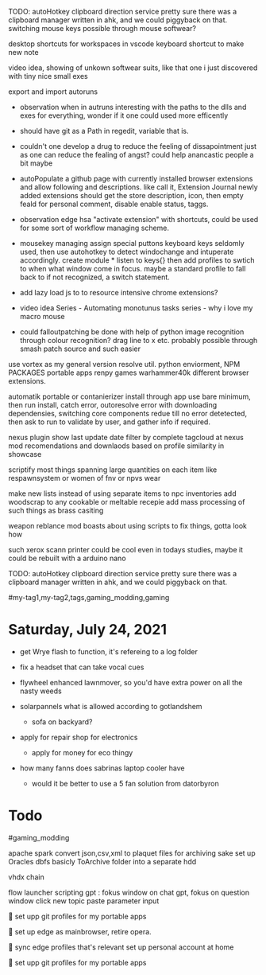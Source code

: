 TODO:
        autoHotkey clipboard direction service
            pretty sure there was a clipboard manager written in ahk, and we could piggyback on that.
switching mouse keys
	possible through mouse softwear?
	
desktop shortcuts for workspaces in vscode
	keyboard shortcut to make new note

video idea, showing of unkown softwear suits, like that one i just discovered with tiny nice small exes

export and import autoruns 

* observation when in autruns
	interesting with the paths to the dlls and exes for everything, wonder if it one could used more efficently

* should have git as a Path in regedit, variable that is.

* couldn't one develop a drug to reduce the feeling of dissapointment just as one can reduce the fealing of angst? could help anancastic people a bit maybe


* autoPopulate a github page with currently installed browser extensions and allow following and descriptions.
	like call it, 
		Extension Journal
	newly added extensions should get the store description, icon, then empty feald for personal comment, disable enable status, taggs.


* observation
	edge hsa "activate extension" with shortcuts, could be used for some sort of workflow managing scheme.

* mousekey managing
	assign special puttons keyboard keys seldomly used,
		then use autohotkey to detect windochange and intuperate accordingly.
		create module * listen to keys{} then add profiles to swtich to when what window come in focus.
	maybe a standard profile to fall back to if not recognized, a switch statement.

* add lazy load js to to resource intensive chrome extensions?


* video idea 
	Series - Automating monotunus tasks series
		- why i love my macro mouse

* could falloutpatching be done with help of python image recognition through colour recognition? drag line to x etc.
	probably possible through smash patch source and such easier

use vortex as my general version resolve util.
	python enviorment,
	NPM PACKAGES
	portable apps
	renpy games
	warhammer40k
	different browser extensions.


automatik portable or contanierizer install through app
	use bare minimum, then run install, catch error, outoresolve error with downloading dependensies, switching core components
	redue till no error detetected, then ask to run to validate by user, and gather info if required.

nexus plugin
	show last update date
	filter by complete tagcloud at nexus
	mod recomendations and downlaods based on profile similarity in showcase

scriptify most things spanning large quantities on each item
	like respawnsystem
	or women of fnv
	or npvs wear

make new lists instead of using separate items to npc inventories
	add woodscrap to any cookable or meltable recepie
	add mass processing of such things as brass casiting

weapon reblance mod boasts about using scripts to fix things, gotta look how 

such xerox scann printer could be cool even in todays studies, maybe it could be rebuilt with a arduino nano



TODO:
        autoHotkey clipboard direction service
            pretty sure there was a clipboard manager written in ahk, and we could piggyback on that.

 #my-tag1,my-tag2,tags,gaming_modding,gaming 
# Saturday, July 24, 2021

- get Wrye flash to function, it's refereing to a log folder

- fix a headset that can take vocal cues

- flywheel enhanced lawnmover, so you'd have extra power on all the nasty weeds

- solarpannels what is allowed according to gotlandshem
  - sofa on backyard?

- apply for repair shop for electronics
  - apply for money for eco thingy

- how many fanns does sabrinas laptop cooler have
  - would it be better to use a 5 fan solution from datorbyron




# Todo


 #gaming_modding 


apache spark
	convert json,csv,xml
		to plaquet files
			for archiving sake
	set up Oracles dbfs
		basicly ToArchive folder into a separate hdd

vhdx chain 


flow launcher scripting
	gpt : fokus window on chat gpt, 
					fokus on question window
							click new topic
										paste parameter input


🔳 set upp git profiles for my portable apps

🔳 set up edge as mainbrowser, retire opera.

🔳 sync edge profiles that's relevant
    set up personal account at home

🔳 set upp git profiles for my portable apps
